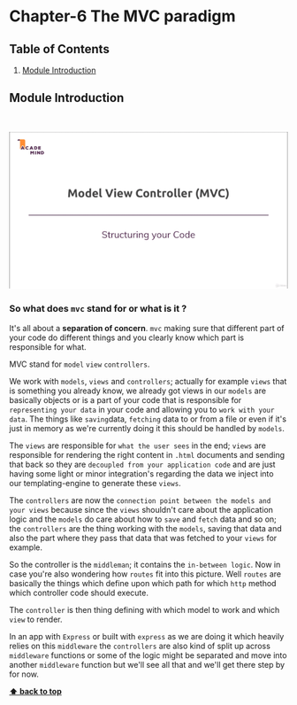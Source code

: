 # Chapter-6 The MVC paradigm

## Table of Contents
1. [Module Introduction](#module-introduction)

## Module Introduction
<br/>

![chapter-6-1.gif](./images/gif/chapter-6-1.gif "What's MVC")

### So what does `mvc` stand for or what is it ?

It's all about a **separation of concern**. `mvc` making sure that different
part of your code do different things and you clearly know which part is
responsible for what.

MVC stand for `model` `view` `controllers`.

We work with `models`, `views` and `controllers`; actually for example `views`
that is something you already know, we already got views in our `models` are
basically objects or is a part of your code that is responsible for
`representing your data` in your code and allowing you to `work with your data`.
The things like `saving`data, `fetching` data to or from a file or even if it's
just in memory as we're currently doing it this should be handled by `models`.

The `views` are responsible for `what the user sees` in the end; `views` are
responsible for rendering the right content in `.html` documents and sending
that back so they are `decoupled from your application code` and are just having
some light or minor integration's regarding the data we inject into our
templating-engine to generate these `views`.

The `controllers` are now the `connection point between the models and your
views` because since the `views` shouldn't care about the application logic and
the `models` do care about how to `save` and `fetch` data and so on; the
`controllers` are the thing working with the `models`, saving that data and also
the part where they pass that data that was fetched to your `views` for example.

So the controller is the `middleman`; it contains the `in-between logic`. Now in
case you're also wondering how `routes` fit into this picture. Well `routes` are
basically the things which define upon which path for which `http` method which
controller code should execute.

The `controller` is then thing defining with which model to work and which
`view` to render.

In an app with `Express` or built with `express` as we are doing it which
heavily relies on this `middleware` the `controllers` are also kind of split up
across `middleware` functions or some of the logic might be separated and move
into another `middleware` function but we'll see all that and we'll get there
step by for now.




**[⬆ back to top](#table-of-contents)**
<br/>
<br/>

